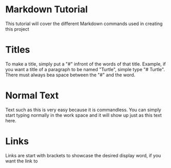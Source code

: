 # Markdown Tutorial

This tutorial will cover the different Markdown commands used in creating this project

# Titles

To make a title, simply put a "#" infront of the words of that title. Example, if you want a title of a paragraph to be named "Turtle", simple type "# Turtle". There must always bea  space between the "#" and the word.

# Normal Text

Text such as this is very easy because it is commandless. You can simply start typing normally in the work space and it will show up just as this text here.

# Links

Links are start with brackets to showcase the desired display word, if you want the link to 
